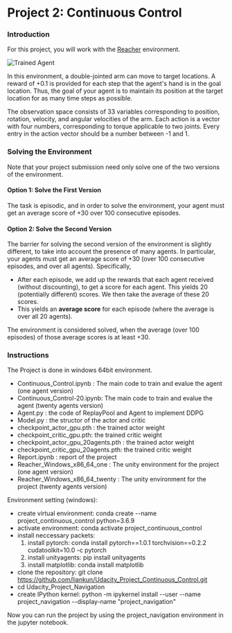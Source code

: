 [//]: # (Image References)

[image1]: https://user-images.githubusercontent.com/10624937/43851024-320ba930-9aff-11e8-8493-ee547c6af349.gif "Trained Agent"
[image2]: https://user-images.githubusercontent.com/10624937/43851646-d899bf20-9b00-11e8-858c-29b5c2c94ccc.png "Crawler"


# Project 2: Continuous Control

### Introduction

For this project, you will work with the [Reacher](https://github.com/Unity-Technologies/ml-agents/blob/master/docs/Learning-Environment-Examples.md#reacher) environment.

![Trained Agent][image1]

In this environment, a double-jointed arm can move to target locations. A reward of +0.1 is provided for each step that the agent's hand is in the goal location. Thus, the goal of your agent is to maintain its position at the target location for as many time steps as possible.

The observation space consists of 33 variables corresponding to position, rotation, velocity, and angular velocities of the arm. Each action is a vector with four numbers, corresponding to torque applicable to two joints. Every entry in the action vector should be a number between -1 and 1.


### Solving the Environment

Note that your project submission need only solve one of the two versions of the environment. 

#### Option 1: Solve the First Version

The task is episodic, and in order to solve the environment,  your agent must get an average score of +30 over 100 consecutive episodes.

#### Option 2: Solve the Second Version

The barrier for solving the second version of the environment is slightly different, to take into account the presence of many agents.  In particular, your agents must get an average score of +30 (over 100 consecutive episodes, and over all agents).  Specifically,
- After each episode, we add up the rewards that each agent received (without discounting), to get a score for each agent.  This yields 20 (potentially different) scores.  We then take the average of these 20 scores. 
- This yields an **average score** for each episode (where the average is over all 20 agents).

The environment is considered solved, when the average (over 100 episodes) of those average scores is at least +30. 


### Instructions

The Project is done in windows 64bit environment. 
- Continuous_Control.ipynb : The main code to train and evalue the agent (one agent version)
- Continuous_Control-20.ipynb: The main code to train and evalue the agent (twenty agents version)
- Agent.py : the code of ReplayPool and Agent to implement DDPG
- Model.py : the structor of the actor and critic
- checkpoint_actor_gpu.pth : the trained actor weight
- checkpoint_critic_gpu.pth: the trained critic weight
- checkpoint_actor_gpu_20agents.pth : the trained actor weight
- checkpoint_critic_gpu_20agents.pth: the trained critic weight
- Report.ipynb : report of the project
- Reacher_Windows_x86_64_one : The unity environment for the project (one agent version)
- Reacher_Windows_x86_64_twenty : The unity environment for the project (twenty agents version)

Environment setting (windows):
- create virtual environment: conda create --name project_continuous_control python=3.6.9
- activate environment: conda activate project_continuous_control
- install neccessary packets:
  1. install pytorch: conda install pytorch==1.0.1 torchvision==0.2.2 cudatoolkit=10.0 -c pytorch 
  2. install unityagents: pip install unityagents
  3. install matplotlib: conda install matplotlib
- clone the repository: git clone https://github.com/liankun/Udacity_Project_Continuous_Control.git
- cd Udacity_Project_Navigation
- create IPython kernel: python -m ipykernel install --user --name project_navigation --display-name "project_navigation" <br/>

Now you can run the project by using the project_navigation environment in the jupyter notebook.